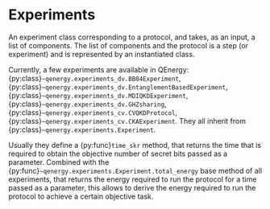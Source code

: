# Experiments

An experiment class corresponding to a protocol, and takes, as an input, a list of components. The list of components and the protocol is a step (or experiment) and is represented by an instantiated class.

Currently, a few experiments are available in QEnergy: {py:class}`~qenergy.experiments_dv.BB84Experiment`, {py:class}`~qenergy.experiments_dv.EntanglementBasedExperiment`, {py:class}`~qenergy.experiments_dv.MDIQKDExperiment`, {py:class}`~qenergy.experiments_dv.GHZsharing`, {py:class}`~qenergy.experiments_cv.CVQKDProtocol`, {py:class}`~qenergy.experiments_cv.CKAExperiment`. They all inherit from {py:class}`~qenergy.experiments.Experiment`.

Usually they define a {py:func}`time_skr` method, that returns the time that is required to obtain the objective number of secret bits passed as a parameter. Combined with the {py:func}`~qenergy.experiments.Experiment.total_energy` base method of all experiments, that returns the energy required to run the protocol for a time passed as a parameter, this allows to derive the energy required to run the protocol to achieve a certain objective task.